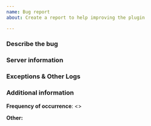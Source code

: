```yaml
---
name: Bug report
about: Create a report to help improving the plugin

---
```


### Describe the bug
<!-- A clear and concise description of what the bug is. Post possible exceptions further down below -->



### Server information
<!-- This information can be found on the /debug page (Server version, Plan version, etc.) -->



### Exceptions & Other Logs
<!-- This information can be found on the /debug page, or from /plugins/Plan/logs if not available -->
<!-- Try to only include relevant information -->



### Additional information
<!-- Any additional information -->

**Frequency of occurrence**: <>

**Other:**
